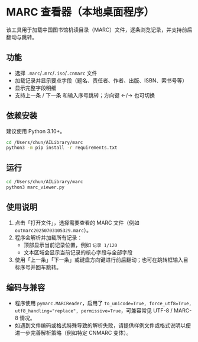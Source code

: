 # MARC 查看器（本地桌面程序）

该工具用于加载中国图书馆机读目录（MARC）文件，逐条浏览记录，并支持前后翻动与跳转。

## 功能
- 选择 `.marc`/`.mrc`/`.iso`/`.cnmarc` 文件
- 加载记录并显示要点字段（题名、责任者、作者、出版、ISBN、索书号等）
- 显示完整字段明细
- 支持上一条 / 下一条 和输入序号跳转；方向键 ←/→ 也可切换

## 依赖安装
建议使用 Python 3.10+。

```bash
cd /Users/chun/AILibrary/marc
python3 -m pip install -r requirements.txt
```

## 运行
```bash
cd /Users/chun/AILibrary/marc
python3 marc_viewer.py
```

## 使用说明
1. 点击「打开文件」，选择需要查看的 MARC 文件（例如 `outmarc20250703105329.marc`）。
2. 程序会解析并加载所有记录：
   - 顶部显示当前记录位置，例如 `记录 1/120`
   - 文本区域会显示当前记录的核心字段与全部字段
3. 使用「上一条」「下一条」或键盘方向键进行前后翻动；也可在跳转框输入目标序号并回车跳转。

## 编码与兼容
- 程序使用 `pymarc.MARCReader`，启用了 `to_unicode=True, force_utf8=True, utf8_handling="replace", permissive=True`，可兼容常见 UTF-8 / MARC-8 情况。
- 如遇到文件编码或格式特殊导致的解析失败，请提供样例文件或格式说明以便进一步完善解析策略（例如特定 CNMARC 变体）。
